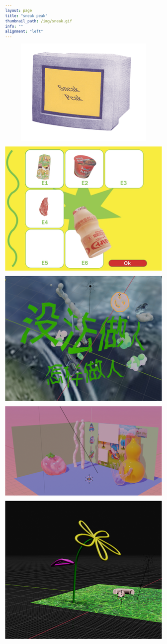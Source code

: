```yaml
---
layout: page
title: "sneak peak"
thumbnail_path: /img/sneak.gif
info: ""
alignment: "left"
---
```


<div class="thumbnail-image" style="display: flex; justify-content: center;" >
	 <img src="/img/sneak.gif">
</div>


<br/>

<div class="thumbnail-image" style="display: flex; justify-content: center;"> 
	 <img src="/img/sneakpeak/3d-food.png">
</div>

<br/>

<div class="thumbnail-image" style="display: flex; justify-content: center;" >
	 <img src="/img/sneakpeak/3d-1.png">
</div>

<br/>


<div class="thumbnail-image" style="display: flex; justify-content: center;"> 
	 <img src="/img/sneakpeak/3d-4.png">
</div>

<br/>

<div class="thumbnail-image" style="display: flex; justify-content: center;"> 
	 <img src="/img/sneakpeak/3d-5.png">
</div>

<br/>







